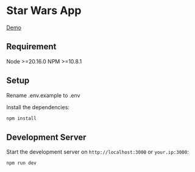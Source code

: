 # Star Wars App

[Demo](https://star-wars-app-phi.vercel.app/)

## Requirement

Node >=20.16.0
NPM >=10.8.1

## Setup

Rename .env.example to .env

Install the dependencies:

```bash
npm install
```

## Development Server

Start the development server on `http://localhost:3000` or `your.ip:3000`:

```bash
npm run dev
```
